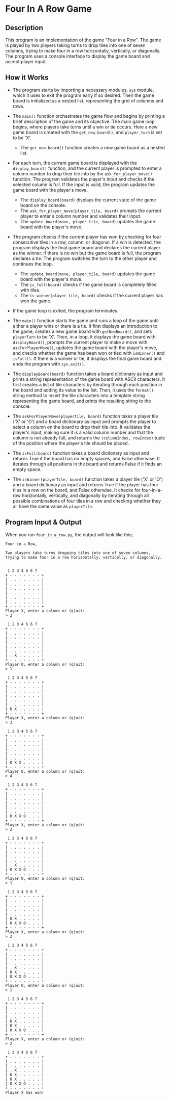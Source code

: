 # Four In A Row Game

## Description

This program is an implementation of the game "Four in a Row". The game is played by two players taking turns to drop tiles into one of seven columns, trying to make four in a row horizontally, vertically, or diagonally. The program uses a console interface to display the game board and accept player input.

## How it Works

- The program starts by importing a necessary modules, `sys` module, which it uses to exit the program early if so desired. Then the game board is initialized as a nested list, representing the grid of columns and rows.

- The `main()` function orchestrates the game flow and begins by printing a brief description of the game and its objective. The main game loop begins, where players take turns until a win or tie occurs. Here a new game board is created with the `get_new_board()`, and `player_turn` is set to be 'X'.
    - The `get_new_board()` function creates a new game board as a nested list.

- For each turn, the current game board is displayed with the `display_board()` function, and the current player is prompted to enter a column number to drop their tile into by the `ask_for_player_move()` function. The program validates the player's input and checks if the selected column is full. If the input is valid, the program updates the game board with the player's move.
    - The `display_board(board)` displays the current state of the game board on the console.
    - The `ask_for_player_move(player_tile, board)` prompts the current player to enter a column number and validates their input.
    - The `update_board(move, player_tile, board)` updates the game board with the player's move.

- The program checks if the current player has won by checking for four consecutive tiles in a row, column, or diagonal. If a win is detected, the program displays the final game board and declares the current player as the winner. If there is no win but the game board is full, the program declares a tie. The program switches the turn to the other player and continues the loop.
    - The `update_board(move, player_tile, board)` updates the game board with the player's move.
    - The `is_full(board)` checks if the game board is completely filled with tiles.
    - The `is_winner(player_tile, board)` checks if the current player has won the game.

- If the game loop is exited, the program terminates.




- The `main()` function starts the game and runs a loop of the game until either a player wins or there is a tie. It first displays an introduction to the game, creates a new game board with `getNewBoard()`, and sets `playerTurn` to be 'X'. Then, in a loop, it displays the game board with `displayBoard()`, prompts the current player to make a move with `askForPlayerMove()`, updates the game board with the player's move, and checks whether the game has been won or tied with `isWinner()` and `isFull()`. If there is a winner or tie, it displays the final game board and ends the program with `sys.exit()`.


- The `displayBoard(board)` function takes a board dictionary as input and prints a string representation of the game board with ASCII characters. It first creates a list of tile characters by iterating through each position in the board and adding its value to the list. Then, it uses the `format()` string method to insert the tile characters into a template string representing the game board, and prints the resulting string to the console.

- The `askForPlayerMove(playerTile, board)` function takes a player tile ('X' or 'O') and a board dictionary as input and prompts the player to select a column on the board to drop their tile into. It validates the player's input, making sure it is a valid column number and that the column is not already full, and returns the `(columnIndex, rowIndex)` tuple of the position where the player's tile should be placed.

- The `isFull(board)` function takes a board dictionary as input and returns True if the board has no empty spaces, and False otherwise. It iterates through all positions in the board and returns False if it finds an empty space.

- The `isWinner(playerTile, board)` function takes a player tile ('X' or 'O') and a board dictionary as input and returns True if the player has four tiles in a row on the board, and False otherwise. It checks for four-in-a-row horizontally, vertically, and diagonally by iterating through all possible combinations of four tiles in a row and checking whether they all have the same value as `playerTile`.

## Program Input & Output

When you run `four_in_a_row.py`, the output will look like this;

```
Four in a Row,

Two players take turns dropping tiles into one of seven columns, trying to make four in a row horizontally, vertically, or diagonally.


 1 2 3 4 5 6 7
+ - - - - - - - +
| . . . . . . . |
| . . . . . . . |
| . . . . . . . |
| . . . . . . . |
| . . . . . . . |
| . . . . . . . |
+ - - - - - - - +
Player X, enter a column or (q)uit:
> 2

 1 2 3 4 5 6 7
+ - - - - - - - +
| . . . . . . . |
| . . . . . . . |
| . . . . . . . |
| . . . . . . . |
| . . . . . . . |
| . X . . . . . |
+ - - - - - - - +
Player O, enter a column or (q)uit:
> 1

 1 2 3 4 5 6 7
+ - - - - - - - +
| . . . . . . . |
| . . . . . . . |
| . . . . . . . |
| . . . . . . . |
| . . . . . . . |
| O X . . . . . |
+ - - - - - - - +
Player X, enter a column or (q)uit:
> 3

 1 2 3 4 5 6 7
+ - - - - - - - +
| . . . . . . . |
| . . . . . . . |
| . . . . . . . |
| . . . . . . . |
| . . . . . . . |
| O X X . . . . |
+ - - - - - - - +
Player O, enter a column or (q)uit:
> 4

 1 2 3 4 5 6 7
+ - - - - - - - +
| . . . . . . . |
| . . . . . . . |
| . . . . . . . |
| . . . . . . . |
| . . . . . . . |
| O X X O . . . |
+ - - - - - - - +
Player X, enter a column or (q)uit:
> 2

 1 2 3 4 5 6 7
+ - - - - - - - +
| . . . . . . . |
| . . . . . . . |
| . . . . . . . |
| . . . . . . . |
| . X . . . . . |
| O X X O . . . |
+ - - - - - - - +
Player O, enter a column or (q)uit:
> 1

 1 2 3 4 5 6 7
+ - - - - - - - +
| . . . . . . . |
| . . . . . . . |
| . . . . . . . |
| . . . . . . . |
| O X . . . . . |
| O X X O . . . |
+ - - - - - - - +
Player X, enter a column or (q)uit:
> 2

 1 2 3 4 5 6 7
+ - - - - - - - +
| . . . . . . . |
| . . . . . . . |
| . . . . . . . |
| . X . . . . . |
| O X . . . . . |
| O X X O . . . |
+ - - - - - - - +
Player O, enter a column or (q)uit:
> 1

 1 2 3 4 5 6 7
+ - - - - - - - +
| . . . . . . . |
| . . . . . . . |
| . . . . . . . |
| O X . . . . . |
| O X . . . . . |
| O X X O . . . |
+ - - - - - - - +
Player X, enter a column or (q)uit:
> 2

 1 2 3 4 5 6 7
+ - - - - - - - +
| . . . . . . . |
| . . . . . . . |
| . X . . . . . |
| O X . . . . . |
| O X . . . . . |
| O X X O . . . |
+ - - - - - - - +
Player X has won!
```
